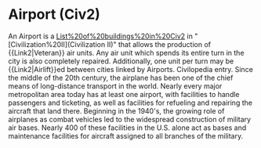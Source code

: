 # Airport (Civ2)

 An Airport is a [List%20of%20buildings%20in%20Civ2](building) in "[Civilization%20II](Civilization II)" that allows the production of {{Link2|Veteran}} air units. Any air unit which spends its entire turn in the city is also completely repaired.
Additionally, one unit per turn may be {{Link2|Airlift}}ed between cities linked by Airports.
Civilopedia entry.
Since the middle of the 20th century, the airplane has been one of the chief means of long-distance transport in the world. Nearly every major metropolitan area today has at least one airport, with facilities to handle passengers and ticketing, as well as facilities for refueling and repairing the aircraft that land there. Beginning in the 1940's, the growing role of airplanes as combat vehicles led to the widespread construction of military air bases. Nearly 400 of these facilities in the U.S. alone act as bases and maintenance facilities for aircraft assigned to all branches of the military.